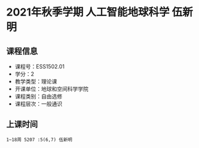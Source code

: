 # 2021年秋季学期 人工智能地球科学 伍新明






## 课程信息

- 课程号：ESS1502.01
- 学分：2
- 教学类型：理论课
- 开课单位：地球和空间科学学院
- 课程类别：自由选修
- 课程层次：一般通识

## 上课时间

```
1~18周 5207 :5(6,7) 伍新明
```

